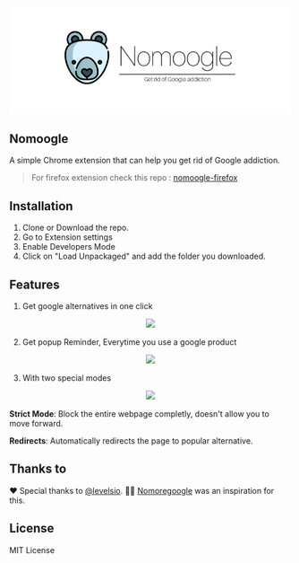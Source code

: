 ![](img/Nomoogle-Banner.png)


## Nomoogle
 A simple Chrome extension that can help you get rid of Google addiction.

> For firefox extension check this repo : [nomoogle-firefox](https://github.com/sarthology/nomoogle-firefox)
## Installation
1. Clone or Download the repo.
2. Go to Extension settings
3. Enable Developers Mode
4. Click on "Load Unpackaged" and add the folder you downloaded.

## Features

1. Get google alternatives in one click

<div align="center">
    <img src="https://i.imgur.com/nLTNIsC.png">
</div>

	
2. Get popup Reminder, Everytime you use a google product

<div align="center">
    <img src="https://media.giphy.com/media/35HW3hYhZns3Xs0i3G/giphy.gif">
</div>

3. With two special modes 

<div align="center">
    <img src="https://i.imgur.com/k3EGWe6.png">
</div>

 
 **Strict Mode**: Block the entire webpage completly, doesn't allow you to move forward.

 **Redirects**: Automatically redirects the page to popular alternative.

 ## Thanks to
 ❤️ Special thanks to [@levelsio](https://twitter.com/levelsio). 🙅‍♀️ [Nomoregoogle](nomoregoogle.com) was an inspiration for this.

 ## License
 MIT License


